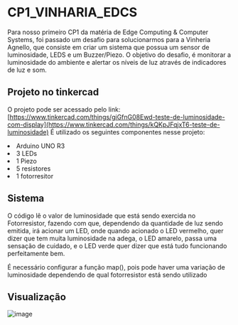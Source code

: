 # CP1_VINHARIA_EDCS

Para nosso primeiro CP1 da matéria de Edge Computing & Computer Systems, foi passado um desafio para solucionarmos para a Vinheria Agnello, que consiste em criar um sistema que possua um sensor de luminosidade, LEDS e um Buzzer/Piezo. O objetivo do desafio, é monitorar a luminosidade do ambiente e alertar os níveis de luz através de indicadores de luz e som.

<h2> Projeto no tinkercad </h2>

O projeto pode ser acessado pelo link: [https://www.tinkercad.com/things/giGfnG08Ewd-teste-de-luminosidade-com-display](https://www.tinkercad.com/things/kQKpJFqjxT6-teste-de-luminosidade)
É utilizado os seguintes componentes nesse projeto:
<li> Arduino UNO R3</li>
<li> 3 LEDs</li>
<li> 1 Piezo</li>
<li> 5 resistores </li>
<li> 1 fotorresitor</li>


<h2> Sistema </h2>
O código lê o valor de luminosidade que está sendo exercida no Fotorresistor, fazendo com que, dependendo da quantidade de luz sendo emitida, irá acionar um LED, onde quando acionado o LED vermelho, quer dizer que tem muita luminosidade na adega, o LED amarelo, passa uma sensação de cuidado, e o LED verde quer dizer que está tudo funcionando perfeitamente bem.

É necessário configurar a função map(), pois pode haver uma variação de luminosidade dependendo de qual fotorresistor está sendo utilizado

<h2> Visualização </h2>

![image](https://github.com/user-attachments/assets/e88ed5bf-5707-465d-bd6b-6726655eac4f)
